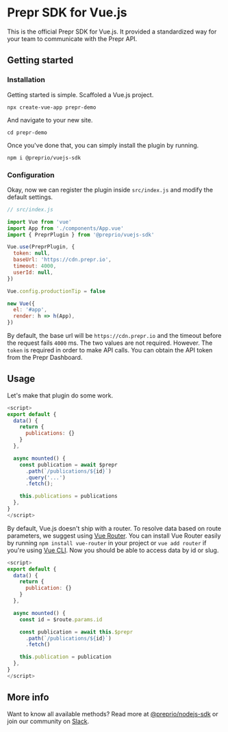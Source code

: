 # Prepr SDK for Vue.js

This is the official Prepr SDK for Vue.js. It provided a standardized way for your team to communicate with the Prepr API.

## Getting started

### Installation

Getting started is simple. Scaffoled a Vue.js project.

`npx create-vue-app prepr-demo`

And navigate to your new site.

`cd prepr-demo`

Once you've done that, you can simply install the plugin by running.

`npm i @preprio/vuejs-sdk`

### Configuration

Okay, now we can register the plugin inside `src/index.js` and modify the default settings.

```js
// src/index.js

import Vue from 'vue'
import App from './components/App.vue'
import { PreprPlugin } from '@preprio/vuejs-sdk'

Vue.use(PreprPlugin, {
  token: null,
  baseUrl: 'https://cdn.prepr.io',
  timeout: 4000,
  userId: null,
})

Vue.config.productionTip = false

new Vue({
  el: '#app',
  render: h => h(App),
})
```

By default, the base url will be `https://cdn.prepr.io` and the timeout before the request fails `4000` ms. The two values are not required. However. The `token` is required in order to make API calls. You can obtain the API token from the Prepr Dashboard.

## Usage

Let's make that plugin do some work.

```js
<script>
export default {
  data() {
    return {
      publications: {}
    }
  },

  async mounted() {
    const publication = await $prepr
      .path(`/publications/${id}`)
      .query('...')
      .fetch();

    this.publications = publications
  },
}
</script>
```

By default, Vue.js doesn't ship with a router. To resolve data based on route parameters, we suggest using [Vue Router](https://router.vuejs.org/). You can install Vue Router easily by running `npm install vue-router` in your project or `vue add router` if you're using [Vue CLI](https://cli.vuejs.org/). Now you should be able to access data by id or slug.

```js
<script>
export default {
  data() {
    return {
      publication: {}
    }
  },

  async mounted() {
    const id = $route.params.id

    const publication = await this.$prepr
      .path(`/publications/${id}`)
      .fetch()

    this.publication = publication
  },
}
</script>
```

## More info

Want to know all available methods? Read more at [@preprio/nodejs-sdk](https://prepr.dev/docs/technologies/v1/introduction-node) or join our community on [Slack](https://slack.prepr.io). 
